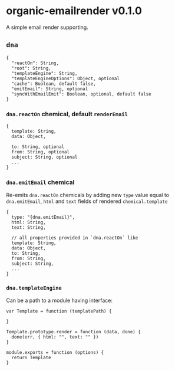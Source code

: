 # organic-emailrender v0.1.0

A simple email render supporting.

## `dna`

    {
      "reactOn": String,
      "root": String,
      "templateEngine": String,
      "templateEngineOptions": Object, optional
      "cache": Boolean, default false,
      "emitEmail": String, optional
      "syncWithEmailEmit": Boolean, optional, default false
    }

### `dna.reactOn` chemical, default `renderEmail`

    {
      template: String,
      data: Object,

      to: String, optional
      from: String, optional
      subject: String, optional
      ...
    }

### `dna.emitEmail` chemical

Re-emits `dna.reactOn` chemicals by adding new `type` value equal to `dna.emitEmail`, `html` and `text` fields of rendered `chemical.template`

    {
      type: "{dna.emitEmail}",
      html: String,
      text: String,

      // all properties provided in `dna.reactOn` like
      template: String,
      data: Object,
      to: String,
      from: String,
      subject: String,
      ...
    }

### `dna.templateEngine`

Can be a path to a module having interface:

    var Template = function (templatePath) {

    }

    Template.prototype.render = function (data, done) {
      done(err, { html: "", text: "" })
    }

    module.exports = function (options) {
      return Template
    }
